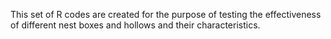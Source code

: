 This set of R codes are created for the purpose of testing the effectiveness of different nest boxes and hollows and their characteristics.
